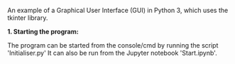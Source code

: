 An example of a Graphical User Interface (GUI) in Python 3, which uses the tkinter library.

**1. Starting the program:**

The program can be started from the console/cmd by running the script 'Initialiser.py'
It can also be run from the Jupyter notebook 'Start.ipynb'.
